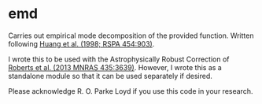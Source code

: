 emd
===
Carries out empirical mode decomposition of the provided function. Written following [Huang et al. (1998; RSPA 454:903)](http://adsabs.harvard.edu/abs/1998RSPSA.454..903E).

I wrote this to be used with the Astrophysically Robust Correction of [Roberts et al. (2013 MNRAS 435:3639)](http://adsabs.harvard.edu/abs/2013MNRAS.tmp.2261R). However, I wrote this as a standalone module so that it can be used separately if desired.

Please acknowledge R. O. Parke Loyd if you use this code in your research.
